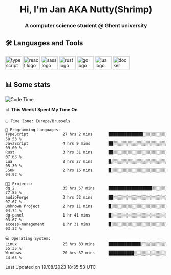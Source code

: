 <h1 align="center">Hi, I'm Jan AKA Nutty(Shrimp)</h1>
<h3 align="center">A computer science student @ Ghent university</h3>

<h2 align="left">🛠️ Languages and Tools</h2>

###

<div align="left">
  <img src="https://cdn.jsdelivr.net/gh/devicons/devicon/icons/typescript/typescript-original.svg" height="40" width="52" alt="typescript logo"  />
  <img src="https://cdn.jsdelivr.net/gh/devicons/devicon/icons/react/react-original.svg" height="40" width="52" alt="react logo"  />
  <img src="https://cdn.jsdelivr.net/gh/devicons/devicon/icons/sass/sass-original.svg" height="40" width="52" alt="sass logo"  />
  <img src="https://cdn.jsdelivr.net/gh/devicons/devicon/icons/rust/rust-plain.svg" height="40" width="52" alt="rust logo"  />
  <img src="https://cdn.jsdelivr.net/gh/devicons/devicon/icons/go/go-original.svg" height="40" width="52" alt="go logo"  />
  <img src="https://cdn.jsdelivr.net/gh/devicons/devicon/icons/lua/lua-original.svg" height="40" width="52" alt="lua logo"  />
  <img src="https://cdn.jsdelivr.net/gh/devicons/devicon/icons/docker/docker-original.svg" height="40" width="52" alt="docker logo"  />
</div>

<h2>📊 Some stats</h2>

<!--START_SECTION:waka-->
![Code Time](http://img.shields.io/badge/Code%20Time-3%2C572%20hrs%2021%20mins-blue)

📊 **This Week I Spent My Time On** 

```text
🕑︎ Time Zone: Europe/Brussels

💬 Programming Languages: 
TypeScript               27 hrs 2 mins       ███████████████░░░░░░░░░░   58.53 % 
JavaScript               4 hrs 9 mins        ██░░░░░░░░░░░░░░░░░░░░░░░   09.00 % 
Rust                     3 hrs 31 mins       ██░░░░░░░░░░░░░░░░░░░░░░░   07.63 % 
Lua                      2 hrs 27 mins       █░░░░░░░░░░░░░░░░░░░░░░░░   05.30 % 
JSON                     2 hrs 16 mins       █░░░░░░░░░░░░░░░░░░░░░░░░   04.92 % 

🐱‍💻 Projects: 
dg_2                     35 hrs 57 mins      ███████████████████░░░░░░   77.85 % 
audioForge               3 hrs 32 mins       ██░░░░░░░░░░░░░░░░░░░░░░░   07.67 % 
Unknown Project          2 hrs 11 mins       █░░░░░░░░░░░░░░░░░░░░░░░░   04.74 % 
dg-panel                 1 hr 41 mins        █░░░░░░░░░░░░░░░░░░░░░░░░   03.67 % 
access-management        1 hr 31 mins        █░░░░░░░░░░░░░░░░░░░░░░░░   03.32 % 

💻 Operating System: 
Linux                    25 hrs 33 mins      ██████████████░░░░░░░░░░░   55.35 % 
Windows                  20 hrs 37 mins      ███████████░░░░░░░░░░░░░░   44.65 % 
```


 Last Updated on 19/08/2023 18:35:53 UTC
<!--END_SECTION:waka-->
